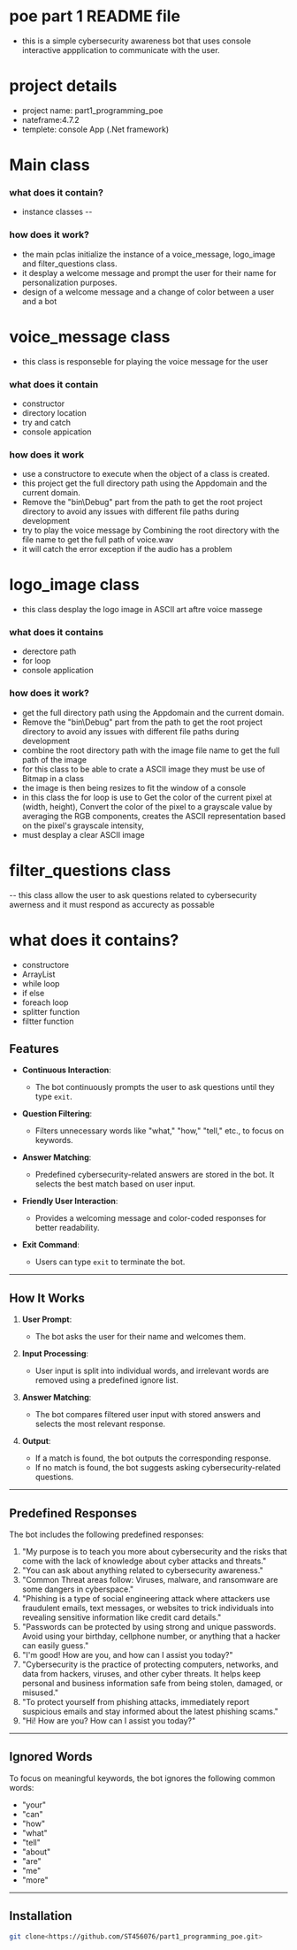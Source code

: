 # poe part 1 README file

- this is a simple cybersecurity awareness bot that uses console interactive appplication to communicate with the user.

# project details
- project name: part1_programming_poe
- nateframe:4.7.2
- templete: console App (.Net framework)

# Main class 

### what does it contain?
- instance classes
--
### how does it work?
- the main pclas initialize the instance of a voice_message, logo_image and filter_questions class.
- it desplay a welcome message and prompt  the user for their name for personalization purposes.
- design of a  welcome message and a change of color between a user and a bot 

# voice_message class
- this class is responseble for playing the voice message  for the user 

### what does it contain
- constructor
- directory location 
- try and catch 
- console appication

### how does it work 
- use a constructore to execute when the object of a class is created.
- this project get the full directory path using the Appdomain and the current domain. 
- Remove the "bin\Debug\" part from the path to get the root project directory to avoid any issues with different file paths during development
- try to play the voice message by Combining the root directory with the file name to get the full path of voice.wav
- it will catch the error exception if the audio has a problem 


# logo_image class
- this class desplay the logo image in ASCII art aftre voice massege 

 ### what does it contains 
- derectore path
- for loop
- console application
 
### how does it work?
- get the full directory path using the Appdomain and the current domain. 
- Remove the "bin\Debug\" part from the path to get the root project directory to avoid any issues with different file paths during development
- combine the root directory path with the image file name to get the full path of the image
- for this class to be able to crate a ASCII image they must be use of Bitmap in a class
- the image is then being resizes to fit the window of a console 
- in this class the for loop is use to Get the color of the current pixel at (width, height),  Convert the color of the pixel to a grayscale value by averaging the RGB components, creates the ASCII representation based on the pixel's grayscale intensity,
- must desplay a clear ASCII image 

# filter_questions class
-- this class allow the user to ask questions related to cybersecurity awerness and it must respond as accurecty as possable 

# what does it contains?
- constructore
- ArrayList  
- while loop 
- if else
- foreach loop
- splitter function 
- filtter function


## Features
- **Continuous Interaction**:
  - The bot continuously prompts the user to ask questions until they type `exit`.
  
- **Question Filtering**:
  - Filters unnecessary words like "what," "how," "tell," etc., to focus on keywords.
  
- **Answer Matching**:
  - Predefined cybersecurity-related answers are stored in the bot. It selects the best match based on user input.

- **Friendly User Interaction**:
  - Provides a welcoming message and color-coded responses for better readability.

- **Exit Command**:
  - Users can type `exit` to terminate the bot.

---

## **How It Works**
1. **User Prompt**:
   - The bot asks the user for their name and welcomes them.

2. **Input Processing**:
   - User input is split into individual words, and irrelevant words are removed using a predefined ignore list.

3. **Answer Matching**:
   - The bot compares filtered user input with stored answers and selects the most relevant response.

4. **Output**:
   - If a match is found, the bot outputs the corresponding response.
   - If no match is found, the bot suggests asking cybersecurity-related questions.

---

## **Predefined Responses**
The bot includes the following predefined responses:
1. "My purpose is to teach you more about cybersecurity and the risks that come with the lack of knowledge about cyber attacks and threats."
2. "You can ask about anything related to cybersecurity awareness."
3. "Common Threat areas follow: Viruses, malware, and ransomware are some dangers in cyberspace."
4. "Phishing is a type of social engineering attack where attackers use fraudulent emails, text messages, or websites to trick individuals into revealing sensitive information like credit card details."
5. "Passwords can be protected by using strong and unique passwords. Avoid using your birthday, cellphone number, or anything that a hacker can easily guess."
6. "I'm good! How are you, and how can I assist you today?"
7. "Cybersecurity is the practice of protecting computers, networks, and data from hackers, viruses, and other cyber threats. It helps keep personal and business information safe from being stolen, damaged, or misused."
8. "To protect yourself from phishing attacks, immediately report suspicious emails and stay informed about the latest phishing scams."
9. "Hi! How are you? How can I assist you today?"

---

## **Ignored Words**
To focus on meaningful keywords, the bot ignores the following common words:
- "your"
- "can"
- "how"
- "what"
- "tell"
- "about"
- "are"
- "me"
- "more"

---

## **Installation**

   ```bash
   git clone<https://github.com/ST456076/part1_programming_poe.git>
